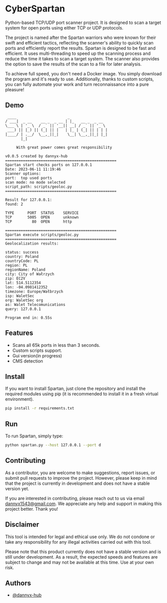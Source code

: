
# CyberSpartan

Python-based TCP/UDP port scanner project. It is designed to scan a target system for open ports using either TCP or UDP protocols. 

The project is named after the Spartan warriors who were known for their swift and efficient tactics, reflecting the scanner's ability to quickly scan ports and efficiently report the results.
Spartan is designed to be fast and efficient. It uses multi-threading to speed up the scanning process and reduce the time it takes to scan a target system. The scanner also provides the option to save the results of the scan to a file for later analysis.

To achieve full speed, you don't need a Docker image. You simply download the program and it's ready to use.
Additionally, thanks to custom scripts, you can fully automate your work and turn reconnaissance into a pure pleasure!

## Demo




```    $ python spartan.py --host 81.143.78.93 --port d --script scripts/geoloc.py 
 ____                       _                 
/ ___|  _ __    __ _  _ __ | |_   __ _  _ __  
\___ \ | '_ \  / _` || '__|| __| / _` || '_ \ 
 ___) || |_) || (_| || |   | |_ | (_| || | | |
|____/ | .__/  \__,_||_|    \__| \__,_||_| |_|
       |_|                                    

     With great power comes great responsibility 

v0.0.5 created by dannyx-hub
==================================================
Spartan start checks ports on 127.0.0.1
Date: 2023-06-11 11:19:46 
Scanner options: 
port:  top used ports
scan mode: no mode selected
script_path: scripts/geoloc.py
==================================================

Result for 127.0.0.1:
found: 2

TYPE      PORT  STATUS    SERVICE
TCP       5005  OPEN      unknown
TCP         80  OPEN      http

==================================================
Spartan execute scripts/geoloc.py
==================================================
Geolocalization results:

status: success
country: Poland
countryCode: PL
region: PL
regionName: Poland
city: City of Wałrzych
zip: EC2V
lat: 514.5112354
lon: -04.0981412352
timezone: Europe/Wałbrzych
isp: WaletSec 
org: WaletSec org
as: Walet Telecomunications
query: 127.0.0.1

Program end in: 0.55s
```

## Features

- Scans all 65k ports in less than 3 seconds.
- Custom scripts support.
- Gui version(in progress)
- CMS detection

## Install
If you want to install Spartan, just clone the repository and install the required modules using pip (it is recommended to install it in a fresh virtual environment).
```sh
pip install -r requirements.txt
```
## Run
To run Spartan, simply type:
```sh
python spartan.py --host 127.0.0.1 --port d
```

## Contributing

As a contributor, you are welcome to make suggestions, report issues, or submit pull requests to improve the project. However, please keep in mind that the project is currently in development and does not have a stable version yet.

If you are interested in contributing, please reach out to us via email dannyx1543@gmail.com. We appreciate any help and support in making this project better. Thank you!


## Disclaimer

This tool is intended for legal and ethical use only. We do not condone or take any responsibility for any illegal activities carried out with this tool.

Please note that this product currently does not have a stable version and is still under development. As a result, the expected speeds and features are subject to change and may not be available at this time. Use at your own risk.

## Authors

- [@dannyx-hub](https://www.github.com/dannyx-hub)

